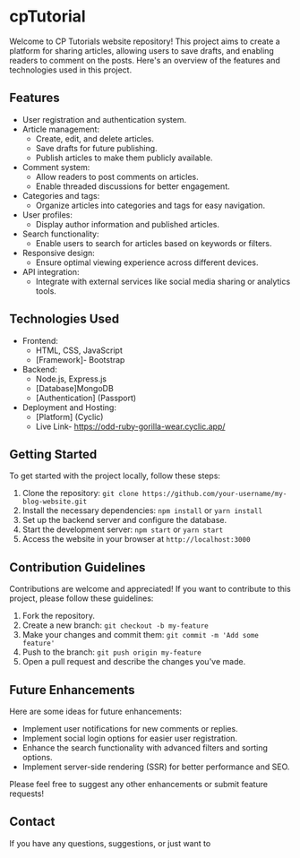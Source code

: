 # cpTutorial

Welcome to CP Tutorials website repository! This project aims to create a platform for sharing articles, allowing users to save drafts, and enabling readers to comment on the posts. Here's an overview of the features and technologies used in this project.

## Features

- User registration and authentication system.
- Article management:
  - Create, edit, and delete articles.
  - Save drafts for future publishing.
  - Publish articles to make them publicly available.
- Comment system:
  - Allow readers to post comments on articles.
  - Enable threaded discussions for better engagement.
- Categories and tags:
  - Organize articles into categories and tags for easy navigation.
- User profiles:
  - Display author information and published articles.
- Search functionality:
  - Enable users to search for articles based on keywords or filters.
- Responsive design:
  - Ensure optimal viewing experience across different devices.
- API integration:
  - Integrate with external services like social media sharing or analytics tools.

## Technologies Used

- Frontend:
  - HTML, CSS, JavaScript
  - [Framework]- Bootstrap
- Backend:
  - Node.js, Express.js
  - [Database]MongoDB
  - [Authentication] (Passport)
- Deployment and Hosting:
  - [Platform] (Cyclic)
  - Live Link- https://odd-ruby-gorilla-wear.cyclic.app/

## Getting Started

To get started with the project locally, follow these steps:

1. Clone the repository: `git clone https://github.com/your-username/my-blog-website.git`
2. Install the necessary dependencies: `npm install` or `yarn install`
3. Set up the backend server and configure the database.
4. Start the development server: `npm start` or `yarn start`
5. Access the website in your browser at `http://localhost:3000`

## Contribution Guidelines

Contributions are welcome and appreciated! If you want to contribute to this project, please follow these guidelines:

1. Fork the repository.
2. Create a new branch: `git checkout -b my-feature`
3. Make your changes and commit them: `git commit -m 'Add some feature'`
4. Push to the branch: `git push origin my-feature`
5. Open a pull request and describe the changes you've made.

## Future Enhancements

Here are some ideas for future enhancements:

- Implement user notifications for new comments or replies.
- Implement social login options for easier user registration.
- Enhance the search functionality with advanced filters and sorting options.
- Implement server-side rendering (SSR) for better performance and SEO.

Please feel free to suggest any other enhancements or submit feature requests!

## Contact

If you have any questions, suggestions, or just want to
